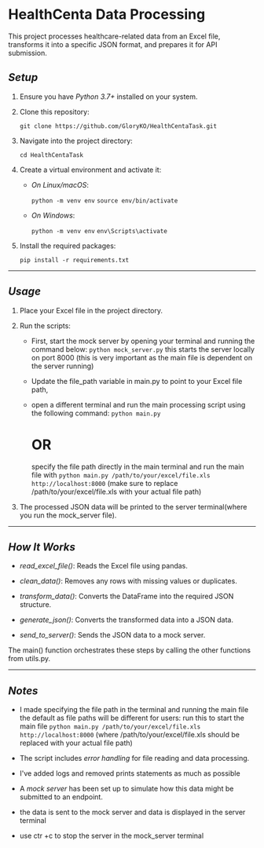 # HealthCenta Data Processing

This project processes healthcare-related data from an Excel file, transforms it into a specific JSON format, and prepares it for API submission.

## *Setup*

1. Ensure you have *Python 3.7+* installed on your system.

2. Clone this repository:
   
   `git clone https://github.com/GloryKO/HealthCentaTask.git`
   

3. Navigate into the project directory:
   
   `cd HealthCentaTask`
   

4. Create a virtual environment and activate it:

   - *On Linux/macOS*:
     
     `python -m venv env`
     `source env/bin/activate`
     

   - *On Windows*:
     
     `python -m venv env`
     `env\Scripts\activate`
     

5. Install the required packages:
   
   `pip install -r requirements.txt`
   

---

## *Usage*

1. Place your Excel file in the project directory.

2. Run the scripts:
   - First, start the mock server by opening your terminal and running the command below:
     `python mock_server.py`
    this starts the server locally on port 8000 (this is very important as the main file is dependent on the server running)
     
    - Update the file_path variable in main.py to point to your Excel file path, 
    - open a different terminal and run the main processing script using the following command:
      `python main.py`

      # OR 
      
      specify the file path directly in the main terminal and run the main file with `python main.py /path/to/your/excel/file.xls http://localhost:8000` (make sure to replace  /path/to/your/excel/file.xls with your actual file path) 

3. The processed JSON data will be printed to the server terminal(where you run the mock_server file).
---

## *How It Works*

- *read_excel_file()*: Reads the Excel file using pandas.
  
- *clean_data()*: Removes any rows with missing values or duplicates.

- *transform_data()*: Converts the DataFrame into the required JSON structure.

- *generate_json()*: Converts the transformed data into a JSON data.

- *send_to_server()*: Sends the JSON data to a mock server.

The main() function orchestrates these steps by calling the other functions from utils.py.

---

## *Notes*
 - I made specifying the file path in the terminal and running the main file the default as file paths will be different for users:
        run this to start the main file
        `python main.py /path/to/your/excel/file.xls http://localhost:8000` (where /path/to/your/excel/file.xls should be replaced with your actual file path)

- The script includes *error handling* for file reading and data processing.
- I've added logs and removed prints statements as much as possible
- A *mock server* has been set up to simulate how this data might be submitted to an endpoint.
- the data is sent to the mock server and data is displayed in the server terminal
- use ctr +c to stop the server in the mock_server terminal
        